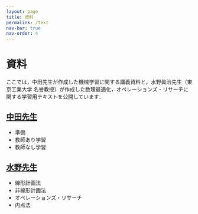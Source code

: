 ```yaml
---
layout: page
title: 資料
permalink: /text
nav-bar: true
nav-order: 4
---
```


# 資料

ここでは，中田先生が作成した機械学習に関する講義資料と，水野眞治先生（東京工業大学 名誉教授）が作成した数理最適化，オペレーションズ・リサーチに関する学習用テキストを公開しています．

## [中田先生](/nakata.md)

- 準備
- 教師あり学習
- 教師なし学習

## [水野先生](/mizuno.md)

- 線形計画法
- 非線形計画法
- オペレーションズ・リサーチ
- 内点法
